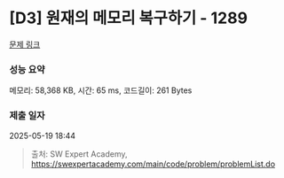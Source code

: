 # [D3] 원재의 메모리 복구하기 - 1289 

[문제 링크](https://swexpertacademy.com/main/code/problem/problemDetail.do?contestProbId=AV19AcoKI9sCFAZN) 

### 성능 요약

메모리: 58,368 KB, 시간: 65 ms, 코드길이: 261 Bytes

### 제출 일자

2025-05-19 18:44



> 출처: SW Expert Academy, https://swexpertacademy.com/main/code/problem/problemList.do